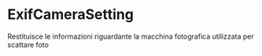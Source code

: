 # ExifCameraSetting
Restituisce le informazioni riguardante la macchina fotografica utilizzata per scattare foto

